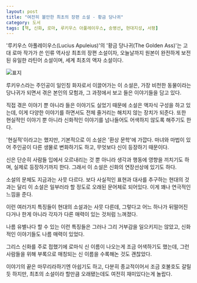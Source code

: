 ```yaml
---
layout: post
title: "여전히 볼만한 최초의 장편 소설 - 황금 당나귀"
category: 도서
tags: [책, 신화, 로마, 루키우스 아풀레이우스, 송병선, 현대지성, 서평]
---
```


'루키우스 아풀레이우스(Lucius Apuleius)'의
'황금 당나귀(The Golden Ass)'는
고대 로마 작가가 쓴 인류 역사상 최초의 장편 소설이자,
오늘날까지 원본이 완전하게 보전된 유일한 라틴어 소설이며,
세계 최초의 액자 소설이다.

![표지](https://lh3.googleusercontent.com/Xjyz9ouhr_xqt4f0YVX2T8xOXP65X5EgNzBrF2Yikvi7eimCP117wfLeF4EWtqoaSXDPf-yyDp4GsA=s480)

루키우스라는 주인공이 일인칭 화자로서 이끌어가는 이 소설은,
가장 비천한 동물이라는 당나귀가 되면서 겪은 본인의 모험과,
그 과정에서 보고 들은 이야기들을 담고 있다.

직접 겪은 이야기 뿐 아니라 들은 이야기도 실었기 때문에
소설은 액자식 구성을 하고 있는데,
이게 다양한 이야기를 하면서도 전체 줄거리는 해치지 않는 장치가 되준다.
또한 현실적인 이야기 뿐 아니라 신화적인 이야기를 넘나들어도 어색하지 않도록 해주기도 한다.

'현실적'이라고는 했지만, 기본적으로 이 소설은 '환상 문학'에 가깝다.
마녀와 마법이 있어 주인공이 다른 생물로 변화하기도 하고,
무엇보다 신이 등장하기 때문이다.

신은 단순히 사람들 입에서 오르내리는 것 뿐 아니라
생각과 행동에 영향을 끼치기도 하며,
실제로 등장하기까지 한다.
그래서 이 소설은 신화의 연장선상에 있기도 하다.

소설의 문체도 지금과는 사뭇 다르다.
보다 사실적인 표현과 대사를 추구하는 현대의 것과는 달리
이 소설은 일부러라 할 정도로 오래된 문어체로 되어있다.
이게 꽤나 연극적인 느낌을 준다.

이런 여러가지 특징들이 현대의 소설과는 사뭇 다른데,
그렇다고 어느 하나가 뒤떨어진다거나 한게 아니라
각자가 다른 매력이 있는 것처럼 느껴졌다.

나름 유별나다 할 수 있는 이런 특징들은 그러나 그리 거부감을 일으키지는 않았고,
신화적인 이야기들도 나름 매력이 있었다.

그리스 신화를 주로 접했기에 로마식 신 이름이 나오는게 조금 어색하기도 했는데,
그런 사람들을 위해 부록으로 매칭되는 신 이름을 수록해논 것도 괜찮았다.

이야기의 끝은 마무리라하기엔 아쉽기도 하고,
다분히 종교적이어서 조금 호불호도 갈릴 듯 하지만,
최초의 소설이라 할만큼 오래됐는데도 여전히 재미있다는게 놀랍다.

